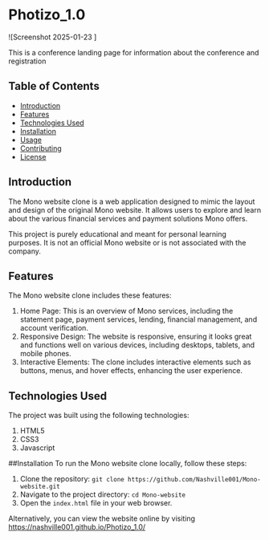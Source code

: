 # Photizo_1.0
![Screenshot 2025-01-23 ]

This is a conference landing page for information about the conference and registration

## Table of Contents
+ [Introduction](https://github.com/Nashville001/Mono-website/blob/master/README.md/Introduction)
+ [Features](https://github.com/Nashville001/Mono-website/blob/master/README.md/Features)
+ [Technologies Used](https://github.com/Nashville001/Mono-website/blob/master/README.md/Technologies)
+ [Installation](https://github.com/Nashville001/Mono-website/blob/master/README.md/Installation)
+ [Usage](https://github.com/Nashville001/Mono-website/blob/master/README.md/Usage)
+ [Contributing](https://github.com/Nashville001/Mono-website/blob/master/README.md/Contributing)
+ [License](https://github.com/Nashville001/Mono-website/blob/master/README.md/License)

## Introduction
The Mono website clone is a web application designed to mimic the layout and design of the original Mono website. It allows users to explore and learn about the various financial services and payment solutions Mono offers.

This project is purely educational and meant for personal learning purposes. It is not an official Mono website or is not associated with the company.

## Features
The Mono website clone includes these features:
1. Home Page: This is an overview of Mono services, including the statement page, payment services, lending, financial management, and account verification.
2. Responsive Design: The website is responsive, ensuring it looks great and functions well on various devices, including desktops, tablets, and mobile phones.
3. Interactive Elements: The clone includes interactive elements such as buttons, menus, and hover effects, enhancing the user experience.

## Technologies Used
The project was built using the following technologies:

1. HTML5
2. CSS3
3. Javascript

##Installation
To run the Mono website clone locally, follow these steps:
1. Clone the repository: `git clone https://github.com/Nashville001/Mono-website.git`
2. Navigate to the project directory: `cd Mono-website`
3. Open the `index.html` file in your web browser.

Alternatively, you can view the website online by visiting https://nashville001.github.io/Photizo_1.0/
